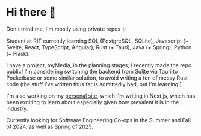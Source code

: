 # Hi there 👋
Don't mind me, I'm mostly using private repos ✨

Student at RIT currently learning SQL (PostgreSQL, SQLite), Javascript (+ Svelte, React, TypeScript, Angular), Rust (+ Tauri), Java (+ Spring), Python (+ Flask).

I have a project, myMedia, in the planning stages; I recently made the repo public! I'm considering switching the backend from Sqlite via Tauri to Pocketbase or some similar solution, to avoid writing a ton of messy Rust code (the stuff I've written thus far is admittedly bad, but I'm learning!).

I'm also working on my [personal site](briggstucker.com), which I'm writing in Next.js, which has been exciting to learn about especially given how prevalent it is in the industry.

Currently looking for Software Engineering Co-ops in the Summer and Fall of 2024, as well as Spring of 2025.

<!--
**lumitry/lumitry** is a ✨ _special_ ✨ repository because its `README.md` (this file) appears on your GitHub profile.

Here are some ideas to get you started:

- 🔭 I’m currently working on ...
- 🌱 I’m currently learning ...
- 👯 I’m looking to collaborate on ...
- 🤔 I’m looking for help with ...
- 💬 Ask me about ...
- 📫 How to reach me: ...
- 😄 Pronouns: ...
- ⚡ Fun fact: ...
-->

